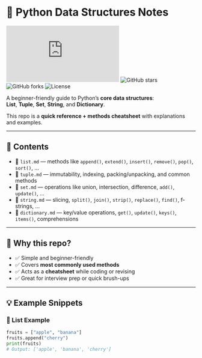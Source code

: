 # 🐍 Python Data Structures Notes

![Python](https://github.com/omkarpawar2002/python-data-structures-notes/blob/main/List.py)
![GitHub stars](https://img.shields.io/github/stars/omkarpawar2002/python-data-structures-notes?style=social)
![GitHub forks](https://img.shields.io/github/forks/omkarpawar2002/python-data-structures-notes?style=social)
![License](https://img.shields.io/badge/license-MIT-green)

A beginner-friendly guide to Python’s **core data structures**:  
**List**, **Tuple**, **Set**, **String**, and **Dictionary**.  

This repo is a **quick reference + methods cheatsheet** with explanations and examples.

---

## 📖 Contents
- 📂 `list.md` — methods like `append()`, `extend()`, `insert()`, `remove()`, `pop()`, `sort()`, …  
- 📂 `tuple.md` — immutability, indexing, packing/unpacking, and common methods  
- 📂 `set.md` — operations like union, intersection, difference, `add()`, `update()`, …  
- 📂 `string.md` — slicing, `split()`, `join()`, `strip()`, `replace()`, `find()`, f-strings, …  
- 📂 `dictionary.md` — key/value operations, `get()`, `update()`, `keys()`, `items()`, comprehensions  

---

## 🚀 Why this repo?
- ✅ Simple and beginner-friendly  
- ✅ Covers **most commonly used methods**  
- ✅ Acts as a **cheatsheet** while coding or revising  
- ✅ Great for interview prep or quick brush-ups  

---

## 💡 Example Snippets

### 📌 List Example
```python
fruits = ["apple", "banana"]
fruits.append("cherry")
print(fruits)  
# Output: ['apple', 'banana', 'cherry']
